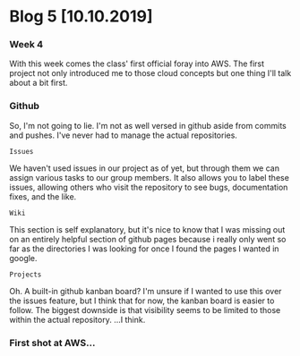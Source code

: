 # Blog 5 [10.10.2019]
### Week 4

With this week comes the class' first official foray into AWS.
The first project not only introduced me to those cloud concepts but one thing I'll talk about a bit first.

### Github
So, I'm not going to lie. I'm not as well versed in github aside from commits and pushes. 
I've never had to manage the actual repositories.

```Issues``` 

We haven't used issues in our project as of yet, but through them we can assign various tasks to our group members.
It also allows you to label these issues, allowing others who visit the repository to see bugs, documentation fixes, and the like.

```Wiki```

This section is self explanatory, but it's nice to know that I was missing out on an entirely helpful section of github pages because i really only went so far as the directories I was looking for once I found the pages I wanted in google.

```Projects```

Oh. A built-in github kanban board? I'm unsure if I wanted to use this over the issues feature, but I think that for now, the kanban board is easier to follow. The biggest downside is that visibility seems to be limited to those within the actual repository. ...I think.


### First shot at AWS...

